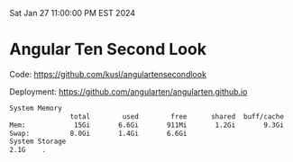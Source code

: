 Sat Jan 27 11:00:00 PM EST 2024

# Angular Ten Second Look

Code: https://github.com/kusl/angulartensecondlook

Deployment: https://github.com/angularten/angularten.github.io

```bash
System Memory
               total        used        free      shared  buff/cache   available
Mem:            15Gi       6.6Gi       911Mi       1.2Gi       9.3Gi       8.7Gi
Swap:          8.0Gi       1.4Gi       6.6Gi
System Storage
2.1G	.
